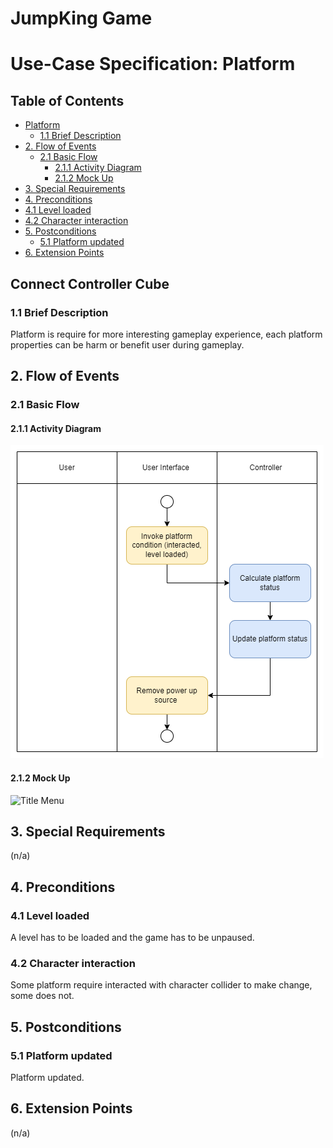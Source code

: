 # JumpKing Game <!-- omit in toc -->

# Use-Case Specification: Platform  <!-- omit in toc -->

## Table of Contents <!-- omit in toc -->
- [Platform](#connect-controller-cube)
  - [1.1 Brief Description](#11-brief-description)
- [2. Flow of Events](#2-flow-of-events)
  - [2.1 Basic Flow](#21-basic-flow)
    - [2.1.1 Activity Diagram](#211-activity-diagram)
    - [2.1.2 Mock Up](#212-mock-up)
- [3. Special Requirements](#3-special-requirements)
- [4. Preconditions](#4-preconditions)
- [4.1 Level loaded](#41-level-loaded)
- [4.2 Character interaction](#42-character-interaction)
- [5. Postconditions](#5-postconditions)
  - [5.1 Platform updated](#51-platform-updated)
- [6. Extension Points](#6-extension-points)


## Connect Controller Cube

### 1.1 Brief Description
Platform is require for more interesting gameplay experience, each platform properties can be harm or benefit user during gameplay. 

## 2. Flow of Events

### 2.1 Basic Flow

#### 2.1.1 Activity Diagram

![Activity Diagram - Connect Controller Cube](./AD_Platform.png)

#### 2.1.2 Mock Up

![Title Menu](../../images/TitleMenu.gif)

## 3. Special Requirements

(n/a)

## 4. Preconditions

### 4.1 Level loaded
A level has to be loaded and the game has to be unpaused.
### 4.2 Character interaction
Some platform require interacted with character collider to make change, some does not.

## 5. Postconditions

### 5.1 Platform updated
Platform updated.


## 6. Extension Points

(n/a)
